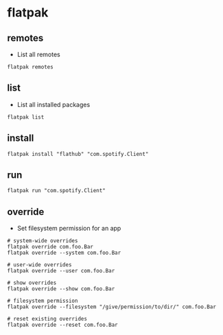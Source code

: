 # flatpak

## remotes

- List all remotes

```shell
flatpak remotes
```

## list

- List all installed packages

```shell
flatpak list
```

## install

```shell
flatpak install "flathub" "com.spotify.Client"
```

## run

```shell
flatpak run "com.spotify.Client"
```

## override

- Set filesystem permission for an app

```shell
# system-wide overrides
flatpak override com.foo.Bar
flatpak override --system com.foo.Bar

# user-wide overrides
flatpak override --user com.foo.Bar

# show overrides
flatpak override --show com.foo.Bar

# filesystem permission
flatpak override --filesystem "/give/permission/to/dir/" com.foo.Bar

# reset existing overrides
flatpak override --reset com.foo.Bar
```
